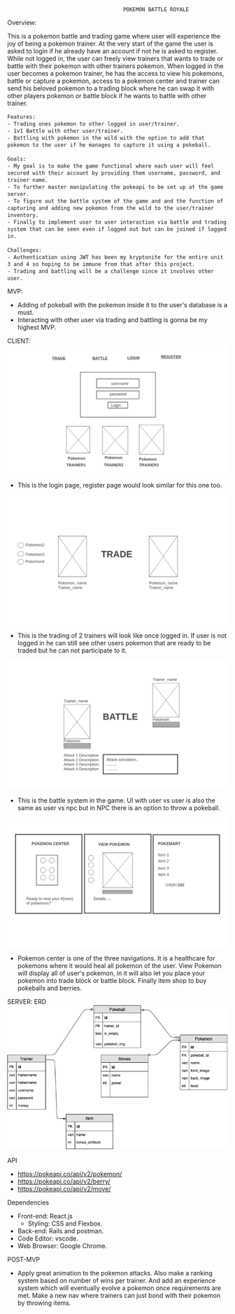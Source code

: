                                          POKEMON BATTLE ROYALE

Overview:

This is a pokemon battle and trading game where user will experience the joy of being a pokemon trainer. At the very start of the game the user is asked to login if he already have an account if not he is asked to register. While not logged in, the user can freely view trainers that wants to trade or battle with their pokemon with other trainers pokemon. When logged in the user becomes a pokemon trainer, he has the access to view his pokemons, battle or capture a pokemon, access to a pokemon center and trainer can send his beloved pokemon to a trading block where he can swap it with other players pokemon or battle block if he wants to battle with other trainer.

    Features:
    - Trading ones pokemon to other logged in user/trainer.
    - 1v1 Battle with other user/trainer.
    - Battling with pokemon in the wild with the option to add that pokemon to the user if he manages to capture it using a pokeball.

    Goals:
    - My goal is to make the game functional where each user will feel secured with their account by providing them username, password, and trainer name. 
    - To further master manipulating the pokeapi to be set up at the game server. 
    - To figure out the battle system of the game and and the function of capturing and adding new pokemon from the wild to the user/trainer inventory.
    - Finally to implement user to user interaction via battle and trading system that can be seen even if logged out but can be joined if logged in.

    Challenges:
    - Authentication using JWT has been my kryptonite for the entire unit 3 and 4 so hoping to be immune from that after this project.
    - Trading and battling will be a challenge since it involves other user.


MVP:
  - Adding of pokeball with the pokemon inside it to the user's database is a must.
  - Interacting with other user via trading and battling is gonna be my highest MVP. 

  CLIENT:
  ![Logo](./image_readme/Homepage.png)
  - This is the login page, register page would look similar for this one too.

  ![Logo](./image_readme/trade.png)
  - This is the trading of 2 trainers will look like once logged in. If user is not logged in he can still see other users pokemon that are ready to be traded but he can not participate to it.

  ![Logo](./image_readme/battle.png)
  - This is the battle system in the game. UI with user vs user is also the same as user vs npc but in NPC there is an option to throw a pokeball.

  ![Logo](./image_readme/stuffs.png)
  - Pokemon center is one of the three navigations. It is a healthcare for pokemons where it would heal all pokemon of the user. View Pokemon will display all of user's pokemon, in it will also let you place your pokemon into trade block or battle block. Finally item shop to buy pokeballs and berries.

SERVER:
  ERD
![Logo](./image_readme/ERD1.png)

  API
 - https://pokeapi.co/api/v2/pokemon/
 - https://pokeapi.co/api/v2/berry/
 - https://pokeapi.co/api/v2/move/

  Dependencies
  - Front-end: React.js
    - Styling: CSS and Flexbox.
  - Back-end: Rails and postman.
  - Code Editor: vscode.
  - Web Browser: Google Chrome.

POST-MVP
  - Apply great animation to the pokemon attacks. Also make a ranking system based on number of wins per trainer. And add an experience system which will eventually evolve a pokemon once requirements are met. Make a new nav where trainers can just bond with their pokemon by throwing items.
  
